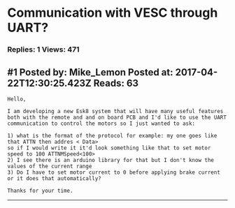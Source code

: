 # Communication with VESC through UART?

### Replies: 1 Views: 471

## \#1 Posted by: Mike_Lemon Posted at: 2017-04-22T12:30:25.423Z Reads: 63

```
Hello,

I am developing a new Esk8 system that will have many useful features both with the remote and and on board PCB and I'd like to use the UART communication to control the motors so I just wanted to ask:

1) what is the format of the protocol for example: my one goes like that ATTN then addres < Data>
so if I would write it it'd look something like that to set motor speed to 100 ATTNMSpeed<100>
2) I see there is an arduino library for that but I don't know the values of the current range 
3) Do I have to set motor current to 0 before applying brake current or it does that automatically?

Thanks for your time.
```

---
